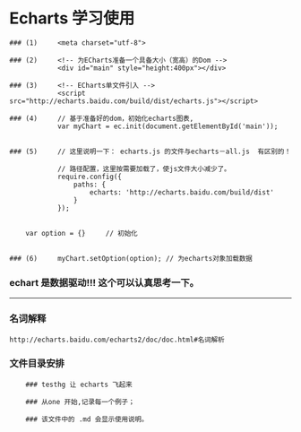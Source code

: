 # Echarts 学习使用


	### (1)		<meta charset="utf-8">

	### (2)    	<!-- 为ECharts准备一个具备大小（宽高）的Dom -->
 			   	<div id="main" style="height:400px"></div>

 	### (3)     <!-- ECharts单文件引入 -->
    			<script src="http://echarts.baidu.com/build/dist/echarts.js"></script>

    ### (4)		// 基于准备好的dom，初始化echarts图表,
                var myChart = ec.init(document.getElementById('main')); 


    ### (5)    	// 这里说明一下： echarts.js 的文件与echarts－all.js  有区别的！
		    	
		    	// 路径配置，这里按需要加载了，使js文件大小减少了。
		        require.config({
		            paths: {
		                echarts: 'http://echarts.baidu.com/build/dist'
		            }
		        });
        

    	var option = {}		// 初始化


    ### (6)		myChart.setOption(option); // 为echarts对象加载数据 



   ### echart 是数据驱动!!! 这个可以认真思考一下。
   ---- 
   ### 名词解释
   	http://echarts.baidu.com/echarts2/doc/doc.html#名词解析



   ### 文件目录安排
   		### testhg 让 echarts 飞起来

   		### 从one 开始,记录每一个例子；
   		
   		### 该文件中的 .md 会显示使用说明。
   		



































